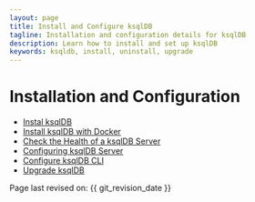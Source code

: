 ```yaml
---
layout: page
title: Install and Configure ksqlDB
tagline: Installation and configuration details for ksqlDB
description: Learn how to install and set up ksqlDB
keywords: ksqldb, install, uninstall, upgrade
---
```


Installation and Configuration
==============================

- [Instal ksqlDB](installing.md)
- [Install ksqlDB with Docker](install-ksqldb-with-docker.md)
- [Check the Health of a ksqlDB Server](check-ksqldb-server-health.md)
- [Configuring ksqlDB Server](server-config/index.md)
- [Configure ksqlDB CLI](cli-config.md)
- [Upgrade ksqlDB](upgrading.md)

Page last revised on: {{ git_revision_date }}
